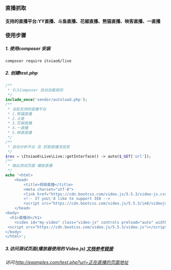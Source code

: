 ### 直播抓取
#### 支持的直播平台:YY直播、斗鱼直播、花椒直播、熊猫直播、映客直播、一直播

### 使用步骤
##### 1. 使用composer 安装
```
composer require itxiao6/live
```

##### 2. 创建test.php
```php
/**
 * 引入Composer 自动加载规则
 */
include_once('vendor/autoload.php');
/**
 * 当前支持的直播平台
 * 1.熊猫直播
 * 2.斗鱼
 * 3.花椒直播
 * 4.一直播
 * 5.映客直播
 */
/**
 * 自动分析平台 及 抓取直播流信息
 */
$res = \Itxiao6\Live\Live::getInterface() -> auto($_GET['url']);
/**
 * 输出测试页面 播放直播
 */
echo '<html>    
    <head>    
        <title>视频直播</title>    
        <meta charset="utf-8">    
        <link href="https://cdn.bootcss.com/video.js/5.5.3/video-js.css" rel="stylesheet">
        <!-- If you\'d like to support IE8 -->    
        <script src="https://cdn.bootcss.com/video.js/5.5.3/ie8/videojs-ie8.min.js"></script>   
    </head>    
<body>
  <h1>直播间</h1>    
    <video id="my-video" class="video-js" controls preload="auto" width="640" height="300" data-setup="{}"> '.$res -> get_source().' </video>    
 <script src="https://cdn.bootcss.com/video.js/5.5.3/video.js"></script>
</body>    
</html>';
```
##### 3.访问测试页面(播放器使用的 Video.js) [文档参考链接](https://github.com/videojs/video.js)
###### 访问:http://examples.com/test.php?url=正在直播的页面地址